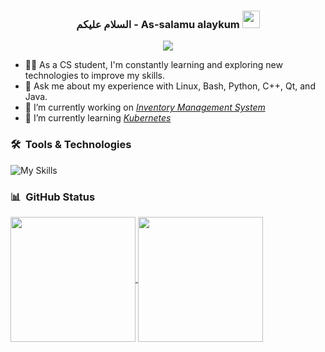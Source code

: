 <h3 align="center">
  السلام عليكم - As-salamu alaykum
  <img src="https://media.giphy.com/media/hvRJCLFzcasrR4ia7z/giphy.gif" width="28">
</h3>

<!-- Typing SVG by DenverCoder1 - https://github.com/DenverCoder1/readme-typing-svg -->
<p align="center">
  <a href="https://github.com/DenverCoder1/readme-typing-svg"><img src="https://readme-typing-svg.herokuapp.com/?lines=Software%20Engineer;DevOps%20Enthusiast;Always%20Learning%20New%20Things&font=Fira%20Code&center=true&width=500&height=50&color=f75c7e&vCenter=true&size=20"></a>
</p>

- 👨‍💻 As a CS student, I'm constantly learning and exploring new technologies to improve my skills.
- 💬 Ask me about my experience with Linux, Bash, Python, C++, Qt, and Java.
- 🔭 I’m currently working on *[Inventory Management System](https://github.com/0xzer0x/inventory-management)*
- 🌱 I’m currently learning *[Kubernetes](https://kubernetes.io/)*

### 🛠 &nbsp;Tools & Technologies

![My Skills](https://skillicons.dev/icons?i=neovim,cpp,java,py,git,github,githubactions,linux,bash,ansible,docker,gradle,spring,qt)

### 📊 &nbsp;GitHub Status

<picture>
  <source
    srcset="https://github-readme-stats.vercel.app/api?username=0xzer0x&show_icons=true&theme=catppuccin_mocha"
    media="(prefers-color-scheme: dark)"
  />
  <source
    srcset="https://github-readme-stats.vercel.app/api?username=0xzer0x&show_icons=true&theme=catppuccin_latte"
    media="(prefers-color-scheme: light), (prefers-color-scheme: no-preference)"
  />
  <a href="https://github.com/0xzer0x">
    <img height=200 align="center" src="https://github-readme-stats.vercel.app/api?username=0xzer0x&theme=catppuccin_mocha" />
  </a>
</picture>
<picture>
  <source
    srcset="https://github-readme-stats.vercel.app/api/top-langs?username=0xzer0x&theme=catppuccin_mocha&layout=compact&langs_count=8&card_width=320"
    media="(prefers-color-scheme: dark)"
  />
  <source
    srcset="https://github-readme-stats.vercel.app/api/top-langs?username=0xzer0x&theme=catppuccin_latte&layout=compact&langs_count=8&card_width=320"
    media="(prefers-color-scheme: light), (prefers-color-scheme: no-preference)"
  />
  <a href="https://github.com/0xzer0x">
    <img height=200 align="center" src="https://github-readme-stats.vercel.app/api/top-langs?username=0xzer0x&theme=catppuccin_mocha&layout=compact&langs_count=8&card_width=320" />
  </a>
</picture>
